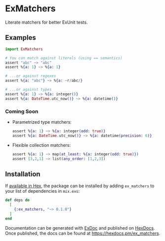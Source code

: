 # ExMatchers

Literate matchers for better ExUnit tests.

## Examples

```elixir
import ExMatchers

# You can match against literals (using == semantics)
assert "abc" ~> "abc"
assert %{a: 1} ~> %{a: 1}

# ...or against regexes
assert %{a: "abc"} ~> %{a: ~r/abc/}

# ...or against types
assert %{a: 1} ~> %{a: integer()}
assert %{a: DateTime.utc_now()} ~> %{a: datetime()}
```

### Coming Soon

* Parametrized type matchers:
    ```elixir
    assert %{a: 1} ~> %{a: integer(odd: true)}
    assert %{a: DateTime.utc_now()} ~> %{a: datetime(precision: 6)}
    ```
* Flexible collection matchers:
    ```elixir
    assert %{a: 1} ~> map(at_least: %{a: integer(odd: true)})
    assert [3,2,1] ~> list(any_order: [1,2,3])
    ```

## Installation

If [available in Hex](https://hex.pm/docs/publish), the package can be installed
by adding `ex_matchers` to your list of dependencies in `mix.exs`:

```elixir
def deps do
  [
    {:ex_matchers, "~> 0.1.0"}
  ]
end
```

Documentation can be generated with [ExDoc](https://github.com/elixir-lang/ex_doc)
and published on [HexDocs](https://hexdocs.pm). Once published, the docs can
be found at <https://hexdocs.pm/ex_matchers>.

